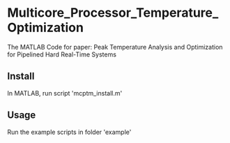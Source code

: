 # Multicore_Processor_Temperature_Optimization

The MATLAB Code for paper: Peak Temperature Analysis and Optimization for Pipelined Hard Real-Time Systems

## Install
In MATLAB, run script 'mcptm_install.m'


## Usage
Run the example scripts in folder 'example'
